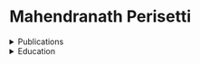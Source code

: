 # Mahendranath Perisetti




<details>
   <summary>Publications</summary>
      1. Cahn-Hilliard \\
      2. Navier-Stokes
</details>

<details>
   <summary>Education</summary>
      This is fun. 
</details>
